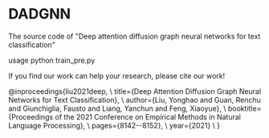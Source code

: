 # DADGNN
The source code of "Deep attention diffusion graph neural networks for text classification"

usage
python train_pre.py

If you find our work can help your research, please cite our work!

@inproceedings{liu2021deep, \\
  title={Deep Attention Diffusion Graph Neural Networks for Text Classification}, \\
  author={Liu, Yonghao and Guan, Renchu and Giunchiglia, Fausto and Liang, Yanchun and Feng, Xiaoyue}, \\
  booktitle={Proceedings of the 2021 Conference on Empirical Methods in Natural Language Processing}, \\
  pages={8142--8152}, \\
  year={2021} \\
}
